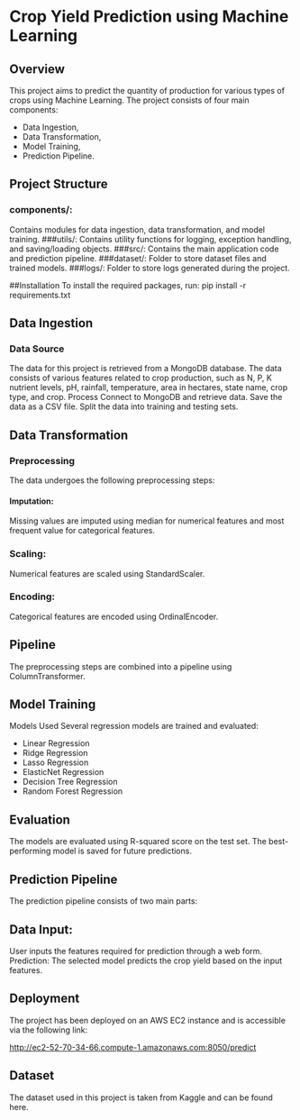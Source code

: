 # Crop Yield Prediction using Machine Learning 

## Overview

This project aims to predict the quantity of production for various types of crops using Machine Learning. 
The project consists of four main components:

- Data Ingestion, 
- Data Transformation, 
- Model Training, 
- Prediction Pipeline.

## Project Structure

### components/:
Contains modules for data ingestion, data transformation, and model training.
###utils/: 
Contains utility functions for logging, exception handling, and saving/loading objects.
###src/: 
Contains the main application code and prediction pipeline.
###dataset/:
Folder to store dataset files and trained models.
###logs/: 
Folder to store logs generated during the project.

##Installation
To install the required packages, run:
pip install -r requirements.txt

## Data Ingestion
### Data Source
The data for this project is retrieved from a MongoDB database. The data consists of various features related to crop production, such as N, P, K nutrient levels, pH, rainfall, temperature, area in hectares, state name, crop type, and crop.
Process
Connect to MongoDB and retrieve data.
Save the data as a CSV file.
Split the data into training and testing sets.

## Data Transformation
### Preprocessing
The data undergoes the following preprocessing steps:

#### Imputation: 
Missing values are imputed using median for numerical features and most frequent value for categorical features.
### Scaling:
Numerical features are scaled using StandardScaler.
### Encoding:
Categorical features are encoded using OrdinalEncoder.



## Pipeline
The preprocessing steps are combined into a pipeline using ColumnTransformer.

## Model Training
Models Used
Several regression models are trained and evaluated:

- Linear Regression
- Ridge Regression
- Lasso Regression
- ElasticNet Regression
- Decision Tree Regression
- Random Forest Regression


## Evaluation
The models are evaluated using R-squared score on the test set. The best-performing model is saved for future predictions.



## Prediction Pipeline
The prediction pipeline consists of two main parts:

## Data Input:
User inputs the features required for prediction through a web form.
Prediction: The selected model predicts the crop yield based on the input features.


## Deployment
The project has been deployed on an AWS EC2 instance and is accessible via the following link:

http://ec2-52-70-34-66.compute-1.amazonaws.com:8050/predict

## Dataset
The dataset used in this project is taken from Kaggle and can be found here.










